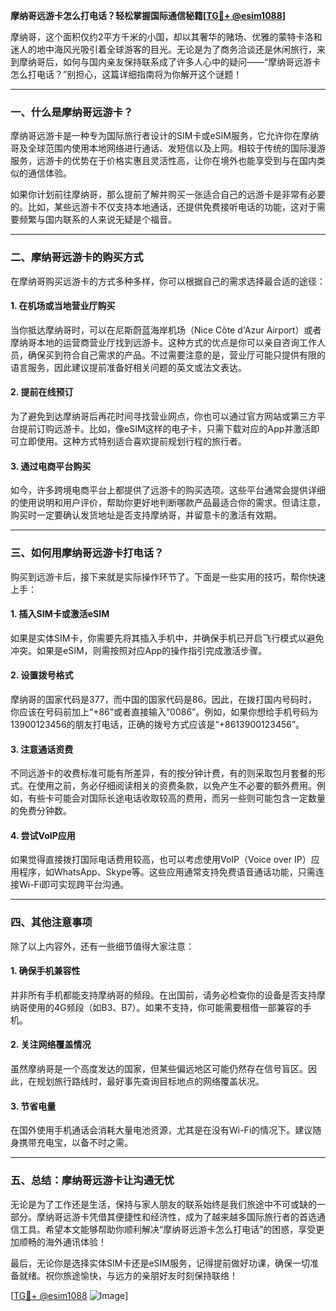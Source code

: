 **摩纳哥远游卡怎么打电话？轻松掌握国际通信秘籍[[TG💪+ @esim1088](https://t.me/s/esim1088)]**

摩纳哥，这个面积仅约2平方千米的小国，却以其奢华的赌场、优雅的蒙特卡洛和迷人的地中海风光吸引着全球游客的目光。无论是为了商务洽谈还是休闲旅行，来到摩纳哥后，如何与国内亲友保持联系成了许多人心中的疑问——“摩纳哥远游卡怎么打电话？”别担心，这篇详细指南将为你解开这个谜题！

---

### **一、什么是摩纳哥远游卡？**
摩纳哥远游卡是一种专为国际旅行者设计的SIM卡或eSIM服务，它允许你在摩纳哥及全球范围内使用本地网络进行通话、发短信以及上网。相较于传统的国际漫游服务，远游卡的优势在于价格实惠且灵活性高，让你在境外也能享受到与在国内类似的通信体验。

如果你计划前往摩纳哥，那么提前了解并购买一张适合自己的远游卡是非常有必要的。比如，某些远游卡不仅支持本地通话，还提供免费接听电话的功能，这对于需要频繁与国内联系的人来说无疑是个福音。

---

### **二、摩纳哥远游卡的购买方式**
在摩纳哥购买远游卡的方式多种多样，你可以根据自己的需求选择最合适的途径：

#### **1. 在机场或当地营业厅购买**
当你抵达摩纳哥时，可以在尼斯蔚蓝海岸机场（Nice Côte d'Azur Airport）或者摩纳哥本地的运营商营业厅找到远游卡。这种方式的优点是你可以亲自咨询工作人员，确保买到符合自己需求的产品。不过需要注意的是，营业厅可能只提供有限的语言服务，因此建议提前准备好相关问题的英文或法文表达。

#### **2. 提前在线预订**
为了避免到达摩纳哥后再花时间寻找营业网点，你也可以通过官方网站或第三方平台提前订购远游卡。比如，像eSIM这样的电子卡，只需下载对应的App并激活即可立即使用。这种方式特别适合喜欢提前规划行程的旅行者。

#### **3. 通过电商平台购买**
如今，许多跨境电商平台上都提供了远游卡的购买选项。这些平台通常会提供详细的使用说明和用户评价，帮助你更好地判断哪款产品最适合你的需求。但请注意，购买时一定要确认发货地址是否支持摩纳哥，并留意卡的激活有效期。

---

### **三、如何用摩纳哥远游卡打电话？**
购买到远游卡后，接下来就是实际操作环节了。下面是一些实用的技巧，帮你快速上手：

#### **1. 插入SIM卡或激活eSIM**
如果是实体SIM卡，你需要先将其插入手机中，并确保手机已开启飞行模式以避免冲突。如果是eSIM，则需按照对应App的操作指引完成激活步骤。

#### **2. 设置拨号格式**
摩纳哥的国家代码是377，而中国的国家代码是86。因此，在拨打国内号码时，你应该在号码前加上“+86”或者直接输入“0086”。例如，如果你想给手机号码为13900123456的朋友打电话，正确的拨号方式应该是“+8613900123456”。

#### **3. 注意通话资费**
不同远游卡的收费标准可能有所差异，有的按分钟计费，有的则采取包月套餐的形式。在使用之前，务必仔细阅读相关的资费条款，以免产生不必要的额外费用。例如，有些卡可能会对国际长途电话收取较高的费用，而另一些则可能包含一定数量的免费分钟数。

#### **4. 尝试VoIP应用**
如果觉得直接拨打国际电话费用较高，也可以考虑使用VoIP（Voice over IP）应用程序，如WhatsApp、Skype等。这些应用通常支持免费语音通话功能，只需连接Wi-Fi即可实现跨平台沟通。

---

### **四、其他注意事项**
除了以上内容外，还有一些细节值得大家注意：

#### **1. 确保手机兼容性**
并非所有手机都能支持摩纳哥的频段。在出国前，请务必检查你的设备是否支持摩纳哥使用的4G频段（如B3、B7）。如果不支持，你可能需要租借一部兼容的手机。

#### **2. 关注网络覆盖情况**
虽然摩纳哥是一个高度发达的国家，但某些偏远地区可能仍然存在信号盲区。因此，在规划旅行路线时，最好事先查询目标地点的网络覆盖状况。

#### **3. 节省电量**
在国外使用手机通话会消耗大量电池资源，尤其是在没有Wi-Fi的情况下。建议随身携带充电宝，以备不时之需。

---

### **五、总结：摩纳哥远游卡让沟通无忧**
无论是为了工作还是生活，保持与家人朋友的联系始终是我们旅途中不可或缺的一部分。摩纳哥远游卡凭借其便捷性和经济性，成为了越来越多国际旅行者的首选通信工具。希望本文能够帮助你顺利解决“摩纳哥远游卡怎么打电话”的困惑，享受更加顺畅的海外通讯体验！

最后，无论你是选择实体SIM卡还是eSIM服务，记得提前做好功课，确保一切准备就绪。祝你旅途愉快，与远方的亲朋好友时刻保持联络！

[[TG💪+ @esim1088](https://t.me/s/esim1088) ![Image](https://i.postimg.cc/4NQfJmqS/Snipaste-2025-05-13-00-14-12.png)]